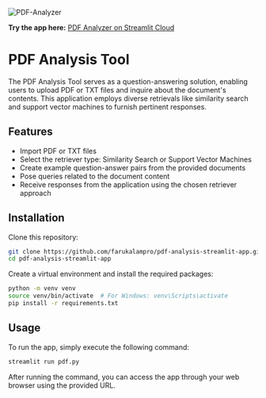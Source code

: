
![PDF-Analyzer](https://github.com/farukalampro/pdf-analysis-streamlit-app/assets/92469073/0adc9c1a-a273-458b-9fb3-ad9b6dba2f4b)


**Try the app here:** [PDF Analyzer on Streamlit Cloud](https://pdf-analysis-tool.streamlit.app/)

# PDF Analysis Tool

The PDF Analysis Tool serves as a question-answering solution, enabling users to upload PDF or TXT files and inquire about the document's contents. This application employs diverse retrievals like similarity search and support vector machines to furnish pertinent responses.

## Features

- Import PDF or TXT files
- Select the retriever type: Similarity Search or Support Vector Machines
- Create example question-answer pairs from the provided documents
- Pose queries related to the document content
- Receive responses from the application using the chosen retriever approach

## Installation

Clone this repository:

```bash
git clone https://github.com/farukalampro/pdf-analysis-streamlit-app.git
cd pdf-analysis-streamlit-app
```

Create a virtual environment and install the required packages:

```bash
python -m venv venv
source venv/bin/activate  # For Windows: venv\Scripts\activate
pip install -r requirements.txt
```

## Usage
To run the app, simply execute the following command:

```bash
streamlit run pdf.py
```

After running the command, you can access the app through your web browser using the provided URL.


